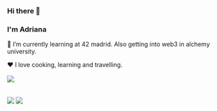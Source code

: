 ### Hi there 👋
### I'm Adriana

🌱 I’m currently learning at 42 madrid. Also getting into web3 in alchemy university.

❤️ I love cooking, learning and travelling.
<br/>
<br/>
[<img align="left" src="https://img.shields.io/badge/LinkedIn-0077B5?style=for-the-badge&logo=linkedin&logoColor=white" />](https://www.linkedin.com/in/adriana-bertrand-puche-a22639226/)

<br/>
<br/>
<img align="center" src="https://github-readme-stats-eight-virid.vercel.app/api?username=abeph00&count_private=true&theme=calm&show_icons=true" />
<img align="center" src="https://github-readme-stats-eight-virid.vercel.app/api/top-langs/?username=abeph00&layout=compact&count_private=false&theme=calm&show_icons=true" />
